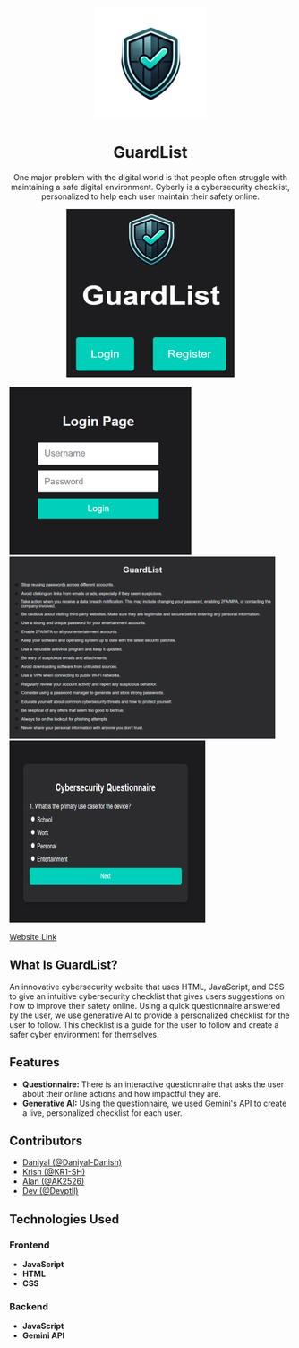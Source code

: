 <p align="center">
  <img src="images/Logo.png" width="200px" height="200px"/>
</p>

<div align="center">
  <h1>GuardList</h1>
  <p> One major problem with the digital world is that people often struggle with maintaining a safe digital environment. Cyberly is a cybersecurity checklist, personalized to help each user maintain their safety online. </p>
</div>

<p align="center">
  <img src="images/Welcome.png" width="300px" height="300px"/>
</p>
  <img src="images/Login.png" width="325px" height="300px"/>
  <img src="images/Checklist.png" width="475px" height="325px"/>
  <img src="images/Question.png" width="350px" height="325px"/>

[Website Link](https://.guardlist.co/)

## What Is GuardList?
An innovative cybersecurity website that uses HTML, JavaScript, and CSS to give an intuitive cybersecurity checklist that gives users suggestions on how to improve their safety online. Using a quick questionnaire answered by the user, we use generative AI to provide a personalized checklist for the user to follow. This checklist is a guide for the user to follow and create a safer cyber environment for themselves.

## Features
* **Questionnaire:** There is an interactive questionnaire that asks the user about their online actions and how impactful they are.
* **Generative AI:** Using the questionnaire, we used Gemini's API to create a live, personalized checklist for each user.

## Contributors
* [Daniyal (@Daniyal-Danish)](https://github.com/Daniyal-Danish)
* [Krish (@KR1-SH)](https://github.com/KR1-SH)
* [Alan (@AK2526)](https://github.com/AK2526)
* [Dev (@Devptll)](https://github.com/Devptll)

## Technologies Used
### Frontend
* **JavaScript**
* **HTML**
* **CSS**

### Backend
* **JavaScript**
* **Gemini API** 
